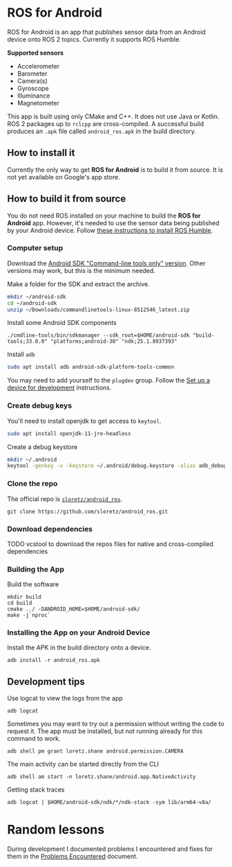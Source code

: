 # ROS for Android

ROS for Android is an app that publishes sensor data from an Android device onto ROS 2 topics.
Currently it supports ROS Humble.

**Supported sensors**
* Accelerometer
* Barometer
* Camera(s)
* Gyroscope
* Illuminance
* Magnetometer

This app is built using only CMake and C++.
It does not use Java or Kotlin.
ROS 2 packages up to `rclcpp` are cross-compiled.
A successful build produces an `.apk` file called `android_ros.apk` in the build directory.

## How to install it

Currently the only way to get **ROS for Android** is to build it from source.
It is not yet available on Google's app store.

## How to build it from source

You do not need ROS installed on your machine to build the **ROS for Android** app.
However, it's needed to use the sensor data being published by your Android device.
Follow [these instructions to install ROS Humble](https://docs.ros.org/en/humble/Installation.html).

### Computer setup

Download the [Android SDK "Command-line tools only" version](https://developer.android.com/studio#command-tools).
Other versions may work, but this is the minimum needed.

Make a folder for the SDK and extract the archive.

```bash
mkdir ~/android-sdk
cd ~/android-sdk
unzip ~/Downloads/commandlinetools-linux-8512546_latest.zip
```

Install some Android SDK components

```
./cmdline-tools/bin/sdkmanager --sdk_root=$HOME/android-sdk "build-tools;33.0.0" "platforms;android-30" "ndk;25.1.8937393"
```

Install `adb`

```bash
sudo apt install adb android-sdk-platform-tools-common
```

You may need to add yourself to the `plugdev` group.
Follow the [Set up a device for development](https://developer.android.com/studio/run/device#setting-up) instructions.


### Create debug keys

You'll need to install openjdk to get access to `keytool`.

```bash
sudo apt install openjdk-11-jre-headless
```

Create a debug keystore

```bash
mkdir ~/.android
keytool -genkey -v -keystore ~/.android/debug.keystore -alias adb_debug_key -keyalg RSA -keysize 2048 -validity 10000 -storepass android -keypass android
```

### Clone the repo

The official repo is [`sloretz/android_ros`](https://github.com/sloretz/android_ros.git).

```
git clone https://github.com/sloretz/android_ros.git
```

### Download dependencies

TODO vcstool to download the repos files for native and cross-compiled dependencies

### Building the App

Build the software

```
mkdir build
cd build
cmake ../ -DANDROID_HOME=$HOME/android-sdk/
make -j`nproc`
```

### Installing the App on your Android Device

Install the APK in the build directory onto a device.

```
adb install -r android_ros.apk
```

## Development tips

Use logcat to view the logs from the app
```
adb logcat
```

Sometimes you may want to try out a permission without writing the code to request it.
The app must be installed, but not running already for this command to work.
```
adb shell pm grant loretz.shane android.permission.CAMERA
```

The main activity can be started directly from the CLI
```
adb shell am start -n loretz.shane/android.app.NativeActivity
```

Getting stack traces

```
adb logcat | $HOME/android-sdk/ndk/*/ndk-stack -sym lib/arm64-v8a/
```

# Random lessons

During development I documented problems I encountered and fixes for them in the [Problems Encountered](doc/problems_encountered.md) document.
